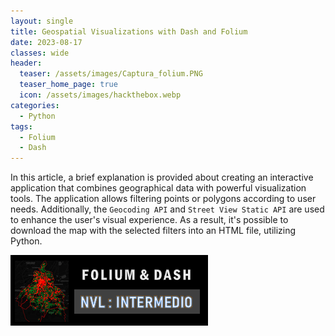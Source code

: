 ```yaml
---
layout: single
title: Geospatial Visualizations with Dash and Folium
date: 2023-08-17 
classes: wide
header:
  teaser: /assets/images/Captura_folium.PNG
  teaser_home_page: true
  icon: /assets/images/hackthebox.webp
categories:
  - Python
tags:
  - Folium
  - Dash
---
```


In this article, a brief explanation is provided about creating an interactive application that combines geographical data with powerful visualization tools. The application allows filtering points or polygons according to user needs. Additionally, the `Geocoding API` and `Street View Static API` are used to enhance the user's visual experience. As a result, it's possible to download the map with the selected filters into an HTML file, utilizing Python.


![](/assets/images/Captura_folium.PNG)
